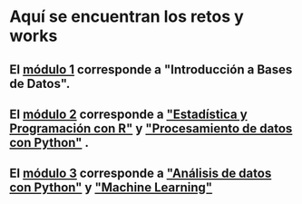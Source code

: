# Aquí se encuentran los retos y works

## El [módulo 1](https://github.com/IsauraRs/Data-Science-BEDU/tree/master/M%C3%B3dulo1) corresponde a "Introducción a Bases de Datos".

## El [módulo 2](https://github.com/IsauraRs/Data-Science-BEDU/tree/master/M%C3%B3dulo1) corresponde a ["Estadística y Programación con R"](https://github.com/IsauraRs/Data-Science-BEDU/tree/master/M%C3%B3dulo2/R) y ["Procesamiento de datos con Python"](https://github.com/IsauraRs/Data-Science-BEDU/tree/master/M%C3%B3dulo2/Python) . 

## El [módulo 3](https://github.com/IsauraRs/Data-Science-BEDU/tree/master/M%C3%B3dulo3) corresponde a ["Análisis de datos con Python"](https://github.com/IsauraRs/Data-Science-BEDU/tree/master/M%C3%B3dulo3/DataAnalysis)  y ["Machine Learning"](https://github.com/IsauraRs/Data-Science-BEDU/tree/master/M%C3%B3dulo3/MachineLearning) 

